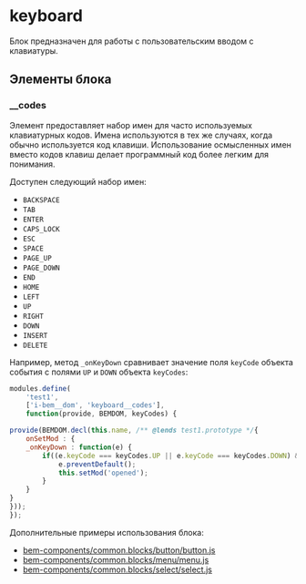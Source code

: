 # keyboard

Блок предназначен для работы с пользовательским вводом с клавиатуры.

## Элементы блока

### __codes

Элемент предоставляет набор имен для часто используемых клавиатурных кодов. Имена используются в тех же случаях, когда обычно используется код клавиши. Использование осмысленных имен вместо кодов клавиш делает программный код более легким для понимания.

Доступен следующий набор имен:

* `BACKSPACE`
* `TAB`
* `ENTER`
* `CAPS_LOCK`
* `ESC`
* `SPACE`
* `PAGE_UP`
* `PAGE_DOWN`
* `END`
* `HOME`
* `LEFT`
* `UP`
* `RIGHT`
* `DOWN`
* `INSERT`
* `DELETE`

Например, метод `_onKeyDown` сравнивает значение поля `keyCode` объекта события с полями `UP` и `DOWN` объекта `keyCodes`:

```js
modules.define(
    'test1',
    ['i-bem__dom', 'keyboard__codes'],
    function(provide, BEMDOM, keyCodes) {

provide(BEMDOM.decl(this.name, /** @lends test1.prototype */{
    onSetMod : {
    _onKeyDown : function(e) {
        if((e.keyCode === keyCodes.UP || e.keyCode === keyCodes.DOWN) && !e.shiftKey) {
            e.preventDefault();
            this.setMod('opened');
        }
    }
}
}));
});
```


Дополнительные примеры использования блока:

* [bem-components/common.blocks/button/button.js](https://github.com/bem/bem-components/blob/v2/common.blocks/button/button.js#L125)
* [bem-components/common.blocks/menu/menu.js](https://github.com/bem/bem-components/blob/v2/common.blocks/menu/menu.js#L97)
* [bem-components/common.blocks/select/select.js](https://github.com/bem/bem-components/blob/v2/common.blocks/select/select.js#L172)
